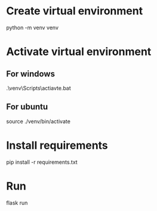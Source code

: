 # Create virtual environment
python -m venv venv

# Activate virtual environment
## For windows
.\venv\Scripts\actiavte.bat

## For ubuntu
source ./venv/bin/activate

# Install requirements
pip install -r requirements.txt

# Run 
flask run

